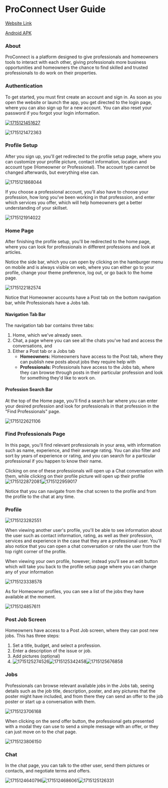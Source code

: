 # ProConnect User Guide

[Website Link](https://proconnect-6173c.web.app/ "ProConnect Website")

[Android APK](github.com/hadiDanial/ProConnect/blob/main/ProConnect.apk "Android APK")

### About

ProConnect is a platform designed to give professionals and homeowners tools to interact with each other, giving professionals more business opportunities and homeowners the chance to find skilled and trusted professionals to do work on their properties.

### Authentication

To get started, you must first create an account and sign in. As soon as you open the website or launch the app, you get directed to the login page, where you can also sign up for a new account. You can also reset your password if you forgot your login information.

[![1715121451627](image/UserGuide/1715121451627.png)](./UserGuideImages/Login.PNG)

![1715121472363](image/UserGuide/1715121472363.png)

### Profile Setup

After you sign up, you'll get redirected to the profile setup page, where you can customize your profile picture, contact information, location and account type (Homeowner or Professional). The account type cannot be changed afterwards, but everything else can.

![1715121868044](image/UserGuide/1715121868044.png)

If you choose a professional account, you'll also have to choose your profession, how long you've been working in that professsion, and enter which services you offer, which will help homeowners get a better understanding of your skillset.

![1715121914022](image/UserGuide/1715121914022.png)

### Home Page

After finishing the profile setup, you'll be redirected to the home page, where you can look for professionals in different professions and look at articles.

Notice the side bar, which you can open by clicking on the hamburger menu on mobile and is always visible on web, where you can either go to your profile, change your theme preference, log out, or go back to the home page.

![1715122182574](image/UserGuide/1715122182574.png)

Notice that Homeowner accounts have a Post tab on the bottom navigation bar, while Professionals have a Jobs tab.

#### Navigation Tab Bar

The navigation tab bar contains three tabs:

1. Home, which we've already seen.
2. Chat, a page where you can see all the chats you've had and access the conversations, and
3. Either a Post tab or a Jobs tab
   * **Homeowners:** Homeowners have access to the Post tab, where they can publish new posts about jobs they require help with
   * **Professionals:** Professionals have access to the Jobs tab, where they can browse through posts in their particular profession and look for something they'd like to work on.

#### Profession Search Bar

At the top of the Home page, you'll find a search bar where you can enter your desired profession and look for professionals in that profession in the "Find Professionals" page.

![1715122621106](image/UserGuide/1715122621106.png)

### Find Professionals Page

In this page, you'll find relevant professionals in your area, with information such as name, experience, and their average rating. You can also filter and sort by years of experience or rating, and you can search for a particular professional if you happen to know their name.

Clicking on one of these professionals will open up a Chat conversation with them, while clicking on their profile picture will open up their profile![1715122872081](image/UserGuide/1715122872081.png)![1715122959017](image/UserGuide/1715122959017.png)

Notice that you can navigate from the chat screen to the profile and from the profile to the chat at any time.

### Profile

![1715123282551](image/UserGuide/1715123282551.png)

When viewing another user's profile, you'll be able to see information about the user such as contact information, rating, as well as their profession, services and experience in the case that they are a professional user. You'll also notice that you can open a chat conversation or rate the user from the top right corner of the profile.

When viewing your own profile, however, instead you'll see an edit button which will take you back to the profile setup page where you can change any of your information

![1715123338578](image/UserGuide/1715123338578.png)

As for Homeowner profiles, you can see a list of the jobs they have available at the moment.

![1715124857611](image/UserGuide/1715124857611.png)

### Post Job Screen

Homeowners have access to a Post Job screen, where they can post new jobs. This has three steps:

1. Set a title, budget, and select a profession.
2. Enter a description of the issue or job.
3. Add pictures (optional)
4. ![1715125274526](image/UserGuide/1715125274526.png)![1715125342458](image/UserGuide/1715125342458.png)![1715125676858](image/UserGuide/1715125676858.png)

### Jobs

Professionals can browse relevant available jobs in the Jobs tab, seeing details such as the job title, description, poster, and any pictures that the poster might have included, and from there they can send an offer to the job poster or start up a conversation with them.

![1715123706168](image/UserGuide/1715123706168.png)

When clicking on the send offer button, the professional gets presented with a modal they can use to send a simple message with an offer, or they can just move on to the chat page.

![1715123806150](image/UserGuide/1715123806150.png)

### Chat

In the chat page, you can talk to the other user, send them pictures or contacts, and negotiate terms and offers.

![1715124640796](image/UserGuide/1715124640796.png)![1715124686061](image/UserGuide/1715124686061.png)![1715125126331](image/UserGuide/1715125126331.png)

